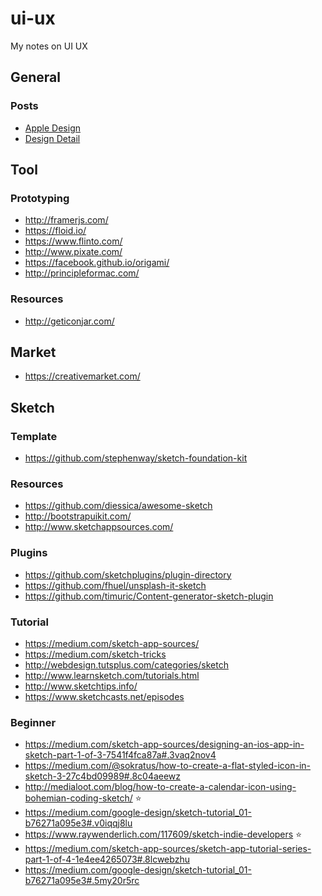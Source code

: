# ui-ux
My notes on UI UX

## General

### Posts

- [Apple Design](https://developer.apple.com/design/)
- [Design Detail](http://www.brianlovin.com/)

## Tool

### Prototyping

- http://framerjs.com/
- https://floid.io/
- https://www.flinto.com/
- http://www.pixate.com/
- https://facebook.github.io/origami/
- http://principleformac.com/

### Resources

- http://geticonjar.com/

## Market

- https://creativemarket.com/

## Sketch

### Template

- https://github.com/stephenway/sketch-foundation-kit

### Resources

- https://github.com/diessica/awesome-sketch
- http://bootstrapuikit.com/
- http://www.sketchappsources.com/

### Plugins

- https://github.com/sketchplugins/plugin-directory
- https://github.com/fhuel/unsplash-it-sketch
- https://github.com/timuric/Content-generator-sketch-plugin

### Tutorial

- https://medium.com/sketch-app-sources/
- https://medium.com/sketch-tricks
- http://webdesign.tutsplus.com/categories/sketch
- http://www.learnsketch.com/tutorials.html
- http://www.sketchtips.info/
- https://www.sketchcasts.net/episodes

### Beginner

- https://medium.com/sketch-app-sources/designing-an-ios-app-in-sketch-part-1-of-3-7541f4fca87a#.3vaq2nov4
- https://medium.com/@sokratus/how-to-create-a-flat-styled-icon-in-sketch-3-27c4bd09989#.8c04aeewz
- http://medialoot.com/blog/how-to-create-a-calendar-icon-using-bohemian-coding-sketch/ ⭐️
- https://medium.com/google-design/sketch-tutorial_01-b76271a095e3#.v0iqqj8lu
- https://www.raywenderlich.com/117609/sketch-indie-developers ⭐️
- https://medium.com/sketch-app-sources/sketch-app-tutorial-series-part-1-of-4-1e4ee4265073#.8lcwebzhu
- https://medium.com/google-design/sketch-tutorial_01-b76271a095e3#.5my20r5rc
